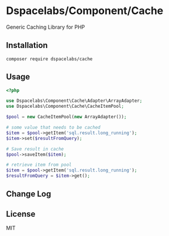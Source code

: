 Dspacelabs/Component/Cache
==========================

Generic Caching Library for PHP

## Installation

```
composer require dspacelabs/cache
```

## Usage

```php
<?php

use Dspacelabs\Component\Cache\Adapter\ArrayAdapter;
use Dspacelabs\Component\Cache\CacheItemPool;

$pool = new CacheItemPool(new ArrayAdapter());

# some value that needs to be cached
$item = $pool->getItem('sql.result.long_running');
$item->set($resultFromQuery);

# Save result in cache
$pool->saveItem($item);

# retrieve item from pool
$item = $pool->getItem('sql.result.long_running');
$resultFromQuery = $item->get();
```

## Change Log

## License

MIT
